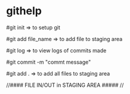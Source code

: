 # githelp

#git init => to setup git

#git add file_name => to add file to staging area

#git log => to view logs of commits made

#git commit -m "commt message" 

#git add . => to add all files to staging area

//#### FILE IN/OUT in STAGING AREA ##### //
